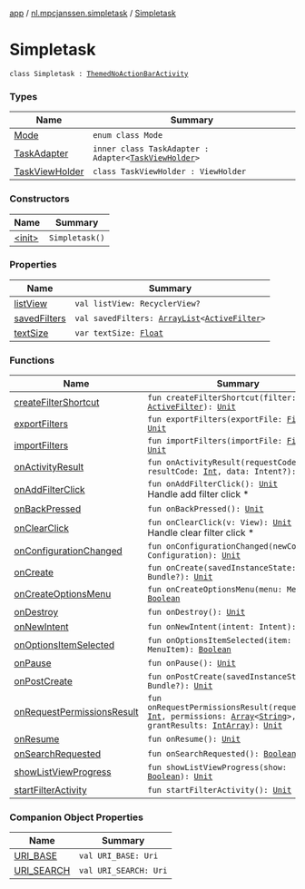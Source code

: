 [app](../../index.md) / [nl.mpcjanssen.simpletask](../index.md) / [Simpletask](.)

# Simpletask

`class Simpletask : `[`ThemedNoActionBarActivity`](../-themed-no-action-bar-activity/index.md)

### Types

| Name | Summary |
|---|---|
| [Mode](-mode/index.md) | `enum class Mode` |
| [TaskAdapter](-task-adapter/index.md) | `inner class TaskAdapter : Adapter<`[`TaskViewHolder`](-task-view-holder/index.md)`>` |
| [TaskViewHolder](-task-view-holder/index.md) | `class TaskViewHolder : ViewHolder` |

### Constructors

| Name | Summary |
|---|---|
| [&lt;init&gt;](-init-.md) | `Simpletask()` |

### Properties

| Name | Summary |
|---|---|
| [listView](list-view.md) | `val listView: RecyclerView?` |
| [savedFilters](saved-filters.md) | `val savedFilters: `[`ArrayList`](http://docs.oracle.com/javase/6/docs/api/java/util/ArrayList.html)`<`[`ActiveFilter`](../-active-filter/index.md)`>` |
| [textSize](text-size.md) | `var textSize: `[`Float`](https://kotlinlang.org/api/latest/jvm/stdlib/kotlin/-float/index.html) |

### Functions

| Name | Summary |
|---|---|
| [createFilterShortcut](create-filter-shortcut.md) | `fun createFilterShortcut(filter: `[`ActiveFilter`](../-active-filter/index.md)`): `[`Unit`](https://kotlinlang.org/api/latest/jvm/stdlib/kotlin/-unit/index.html) |
| [exportFilters](export-filters.md) | `fun exportFilters(exportFile: `[`File`](http://docs.oracle.com/javase/6/docs/api/java/io/File.html)`): `[`Unit`](https://kotlinlang.org/api/latest/jvm/stdlib/kotlin/-unit/index.html) |
| [importFilters](import-filters.md) | `fun importFilters(importFile: `[`File`](http://docs.oracle.com/javase/6/docs/api/java/io/File.html)`): `[`Unit`](https://kotlinlang.org/api/latest/jvm/stdlib/kotlin/-unit/index.html) |
| [onActivityResult](on-activity-result.md) | `fun onActivityResult(requestCode: `[`Int`](https://kotlinlang.org/api/latest/jvm/stdlib/kotlin/-int/index.html)`, resultCode: `[`Int`](https://kotlinlang.org/api/latest/jvm/stdlib/kotlin/-int/index.html)`, data: Intent?): `[`Unit`](https://kotlinlang.org/api/latest/jvm/stdlib/kotlin/-unit/index.html) |
| [onAddFilterClick](on-add-filter-click.md) | `fun onAddFilterClick(): `[`Unit`](https://kotlinlang.org/api/latest/jvm/stdlib/kotlin/-unit/index.html)<br>Handle add filter click * |
| [onBackPressed](on-back-pressed.md) | `fun onBackPressed(): `[`Unit`](https://kotlinlang.org/api/latest/jvm/stdlib/kotlin/-unit/index.html) |
| [onClearClick](on-clear-click.md) | `fun onClearClick(v: View): `[`Unit`](https://kotlinlang.org/api/latest/jvm/stdlib/kotlin/-unit/index.html)<br>Handle clear filter click * |
| [onConfigurationChanged](on-configuration-changed.md) | `fun onConfigurationChanged(newConfig: Configuration): `[`Unit`](https://kotlinlang.org/api/latest/jvm/stdlib/kotlin/-unit/index.html) |
| [onCreate](on-create.md) | `fun onCreate(savedInstanceState: Bundle?): `[`Unit`](https://kotlinlang.org/api/latest/jvm/stdlib/kotlin/-unit/index.html) |
| [onCreateOptionsMenu](on-create-options-menu.md) | `fun onCreateOptionsMenu(menu: Menu): `[`Boolean`](https://kotlinlang.org/api/latest/jvm/stdlib/kotlin/-boolean/index.html) |
| [onDestroy](on-destroy.md) | `fun onDestroy(): `[`Unit`](https://kotlinlang.org/api/latest/jvm/stdlib/kotlin/-unit/index.html) |
| [onNewIntent](on-new-intent.md) | `fun onNewIntent(intent: Intent): `[`Unit`](https://kotlinlang.org/api/latest/jvm/stdlib/kotlin/-unit/index.html) |
| [onOptionsItemSelected](on-options-item-selected.md) | `fun onOptionsItemSelected(item: MenuItem): `[`Boolean`](https://kotlinlang.org/api/latest/jvm/stdlib/kotlin/-boolean/index.html) |
| [onPause](on-pause.md) | `fun onPause(): `[`Unit`](https://kotlinlang.org/api/latest/jvm/stdlib/kotlin/-unit/index.html) |
| [onPostCreate](on-post-create.md) | `fun onPostCreate(savedInstanceState: Bundle?): `[`Unit`](https://kotlinlang.org/api/latest/jvm/stdlib/kotlin/-unit/index.html) |
| [onRequestPermissionsResult](on-request-permissions-result.md) | `fun onRequestPermissionsResult(requestCode: `[`Int`](https://kotlinlang.org/api/latest/jvm/stdlib/kotlin/-int/index.html)`, permissions: `[`Array`](https://kotlinlang.org/api/latest/jvm/stdlib/kotlin/-array/index.html)`<`[`String`](https://kotlinlang.org/api/latest/jvm/stdlib/kotlin/-string/index.html)`>, grantResults: `[`IntArray`](https://kotlinlang.org/api/latest/jvm/stdlib/kotlin/-int-array/index.html)`): `[`Unit`](https://kotlinlang.org/api/latest/jvm/stdlib/kotlin/-unit/index.html) |
| [onResume](on-resume.md) | `fun onResume(): `[`Unit`](https://kotlinlang.org/api/latest/jvm/stdlib/kotlin/-unit/index.html) |
| [onSearchRequested](on-search-requested.md) | `fun onSearchRequested(): `[`Boolean`](https://kotlinlang.org/api/latest/jvm/stdlib/kotlin/-boolean/index.html) |
| [showListViewProgress](show-list-view-progress.md) | `fun showListViewProgress(show: `[`Boolean`](https://kotlinlang.org/api/latest/jvm/stdlib/kotlin/-boolean/index.html)`): `[`Unit`](https://kotlinlang.org/api/latest/jvm/stdlib/kotlin/-unit/index.html) |
| [startFilterActivity](start-filter-activity.md) | `fun startFilterActivity(): `[`Unit`](https://kotlinlang.org/api/latest/jvm/stdlib/kotlin/-unit/index.html) |

### Companion Object Properties

| Name | Summary |
|---|---|
| [URI_BASE](-u-r-i_-b-a-s-e.md) | `val URI_BASE: Uri` |
| [URI_SEARCH](-u-r-i_-s-e-a-r-c-h.md) | `val URI_SEARCH: Uri` |
